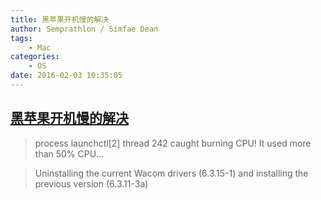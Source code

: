```yaml
---
title: 黑苹果开机慢的解决
author: Semprathlon / Simfae Dean
tags:
	- Mac
categories:
	- OS
date: 2016-02-03 10:35:05
---
```

[黑苹果开机慢的解决](https://discussions.apple.com/thread/7292416?start=0&tstart=0)
----
> process launchctl[2] thread 242 caught burning CPU! It used more than 50% CPU...

> Uninstalling the current Wacom drivers (6.3.15-1) and installing the previous version (6.3.11-3a)